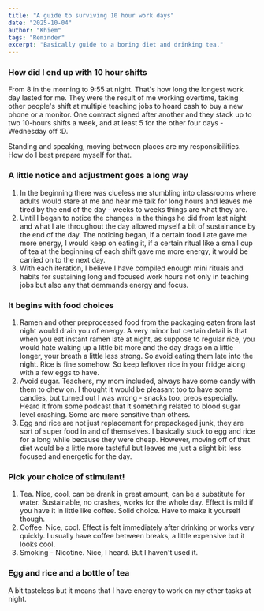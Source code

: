 ```yaml
---
title: "A guide to surviving 10 hour work days"
date: "2025-10-04"
author: "Khiem"
tags: "Reminder"
excerpt: "Basically guide to a boring diet and drinking tea."
---
```

### How did I end up with 10 hour shifts

From 8 in the morning to 9:55 at night. That's how long the longest work day lasted for me. They were the result of me working overtime, taking other people's shift at multiple teaching jobs to hoard cash to buy a new phone or a monitor. One contract signed after another and they stack up to two 10-hours shifts a week, and at least 5 for the other four days - Wednesday off :D.

Standing and speaking, moving between places are my responsibilities. How do I best prepare myself for that.

### A little notice and adjustment goes a long way

1. In the beginning there was clueless me stumbling into classrooms where adults would stare at me and hear me talk for long hours and leaves me tired by the end of the day - weeks to weeks things are what they are.
2. Until I began to notice the changes in the things he did from last night and what I ate throughout the day allowed myself a bit of sustainance by the end of the day. The noticing began, if a certain food I ate gave me more energy, I would keep on eating it, if a certain ritual like a small cup of tea at the beginning of each shift gave me more energy, it would be carried on to the next day.
3. With each iteration, I believe I have compiled enough mini rituals and habits for sustaining long and focused work hours not only in teaching jobs but also any that demmands energy and focus.

### It begins with food choices

1. Ramen and other preprocessed food from the packaging eaten from last night would drain you of energy. A very minor but certain detail is that when you eat instant ramen late at night, as suppose to regular rice, you would hate waking up a little bit more and the day drags on a little longer, your breath a little less strong. So avoid eating them late into the night. Rice is fine somehow. So keep leftover rice in your fridge along with a few eggs to have.
2. Avoid sugar. Teachers, my mom included, always have some candy with them to chew on. I thought it would be pleasant too to have some candies, but turned out I was wrong - snacks too, oreos especially. Heard it from some podcast that it something related to blood sugar level crashing. Some are more sensitive than others.
2. Egg and rice are not just replacement for prepackaged junk, they are sort of super food in and of themselves. I basically stuck to egg and rice for a long while because they were cheap. However, moving off of that diet would be a little more tasteful but leaves me just a slight bit less focused and energetic for the day.

### Pick your choice of stimulant!

1. Tea. Nice, cool, can be drank in great amount, can be a substitute for water. Sustainable, no crashes, works for the whole day. Effect is mild if you have it in little like coffee. Solid choice. Have to make it yourself though.
2. Coffee. Nice, cool. Effect is felt immediately after drinking or works very quickly. I usually have coffee between breaks, a little expensive but it looks cool.
3. Smoking - Nicotine. Nice, I heard. But I haven't used it.

### Egg and rice and a bottle of tea

A bit tasteless but it means that I have energy to work on my other tasks at night.